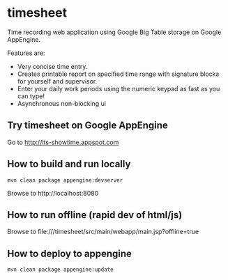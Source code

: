 timesheet
=========

Time recording web application using Google Big Table storage on Google AppEngine. 

Features are:

* Very concise time entry.
* Creates printable report on specified time range with signature blocks for yourself and supervisor.
* Enter your daily work periods using the numeric keypad as fast as you can type!
* Asynchronous non-blocking ui

Try timesheet on Google AppEngine
----------------------------------
Go to http://its-showtime.appspot.com

How to build and run locally
-----------------------------
    mvn clean package appengine:devserver

Browse to http://localhost:8080

    

How to run offline (rapid dev of html/js)
------------------------------------------

Browse to file://<WORKSPACE>/timesheet/src/main/webapp/main.jsp?offline=true

How to deploy to appengine
----------------------------
    mvn clean package appengine:update


